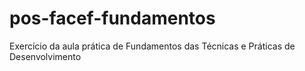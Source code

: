 # pos-facef-fundamentos
Exercício da aula prática de Fundamentos das Técnicas e Práticas de Desenvolvimento




